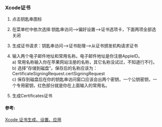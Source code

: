 ### Xcode证书

1. 点击钥匙串图标

2. 在菜单栏中依次选择:钥匙串访问⟶偏好设置⟶证书选项卡，下面两项全部选关闭

3. 生成证书请求：钥匙串访问⟶证书助理⟶从证书颁发机构请求证书

4. 输入两个电子邮件地址和常用名称。电子邮件地址是你注册AppleID。  
 a)   常用名称输入你在苹果网站注册的名称，其它名称没试过，不知道行不行。  
 b)   选择“存储到磁盘”。保存后的名称应该为：CertificateSigningRequest.certSigningRequest  
 c)   保存到磁盘后在你的钥匙串访问窗口应该会出两个密钥，一个公钥密钥，一个专用密钥，红色部分就是你在上面输入的常用名。  
 
5.  生成Certificates证书

#### 参考:  
[Xcode 证书生成、设置、应用](https://www.cnblogs.com/itgezhu/p/11081581.html)  
